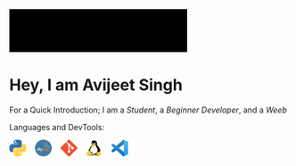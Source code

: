 <img src="https://github.com/Avijeet69/Avijeet69/blob/main/Data/Hello-World.gif?raw=true" alt="Hello, World!">

# Hey, I am Avijeet Singh
For a Quick Introduction; I am a _Student_, a _Beginner Developer_, and a _Weeb_

Languages and DevTools:

<img src="https://github.com/Avijeet69/Avijeet69/blob/main/Data/Python-Logo.png?raw=true" alt="Python3" width="30" height="30">&nbsp;&nbsp;&nbsp;&nbsp;<img src="https://github.com/Avijeet69/Avijeet69/blob/main/Data/MySQL-Logo.png?raw=true" alt="MySQL" width="30" height="30">&nbsp;&nbsp;&nbsp;&nbsp;<img src="https://github.com/Avijeet69/Avijeet69/blob/main/Data/Git-Logo.png?raw=true" alt="Git" width="30" height="30">&nbsp;&nbsp;&nbsp;&nbsp;<img src="https://github.com/Avijeet69/Avijeet69/blob/main/Data/Linux-Logo.png?raw=true" alt="Linux" width="30" height="30">&nbsp;&nbsp;&nbsp;&nbsp;<img src="https://github.com/Avijeet69/Avijeet69/blob/main/Data/VSCode-Logo.png?raw=true" alt="VSCode" width="30" height="30">
